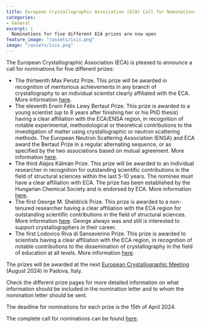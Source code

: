 ```yaml
---
title: European Crystallographic Association (ECA) Call for Nominations
categories: 
- General
excerpt: |
  Nominations for five different ECA prizes are now open
feature_image: "/assets/isis.png"
image: "/assets/isis.png"
---
```


The European Crystallographic Association (ECA) is pleased to announce a call for nominations for five different prizes:

- The thirteenth Max Perutz Prize. 
  This prize will be awarded in recognition of meritorious achievements in any branch of crystallography to an individual scientist clearly affiliated with the ECA.  
  More information [here](https://ecanews.org/max-perutz-prize/).
- The eleventh Erwin Félix Lewy Bertaut Prize.
  This prize is awarded to a young scientist (up to 8 years after finishing her or his PhD thesis) having a clear affiliation with the ECA/ENSA region, in recognition of notable experimental, methodological or theoretical contributions to the investigation of matter using crystallographic or neutron scattering methods. 
  The European Neutron Scattering Association (ENSA) and ECA award the Bertaut Prize in a regular alternating sequence, or as specified by the two associations based on mutual agreement. 
  More information [here](https://ecanews.org/erwin-felix-lewy-bertaut-prize/).
- The third Alajos Kálmán Prize. 
  This prize will be awarded to an individual researcher in recognition for outstanding scientific contributions in the field of structural sciences within the last 5-10 years. 
  The nominee must have a clear affiliation with ECA. The prize has been established by the Hungarian Chemical Society and is endorsed by ECA. 
  More information [here](https://ecanews.org/alajos-kalman-prize/).
- The first George M. Sheldrick Prize. 
  This prize is awarded to a non-tenured researcher having a clear affiliation with the ECA region for outstanding scientific contributions in the field of structural sciences. 
  More information [here](https://ecanews.org/prizes/george-m-sheldrick-prize/). 
  George always was and still is interested to support crystallographers in their career.
- The first Lodovico Riva di Sanseverino Prize. 
  This prize is awarded to scientists having a clear affiliation with the ECA region, in recognition of notable contributions to the dissemination of crystallography in the field of education at all levels. 
  More information [here](https://ecanews.org/prizes/lodovico-riva-di-sanseverino-prize/).

The prizes will be awarded at the next [European Crystallographic Meeting](https://www.ecm34.org) (August 2024) in Padova, Italy.

Check the different prize pages for more detailed information on what information should be included in the nomination letter and to whom the nomination letter should be sent.

The deadline for nominations for each prize is the 15th of April 2024.

The complete call for nominations can be found [here](https://ecanews.org/blog/2024/02/06/call-for-nominations-for-five-eca-prizes/).
